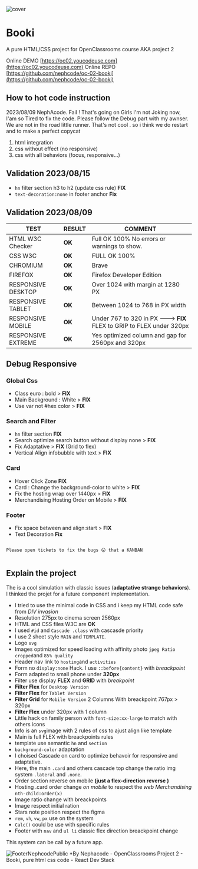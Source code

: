 ![cover](https://kpkfzczpavanzocxzyta.supabase.co/storage/v1/object/public/oc-react/readme-header-oc-react-02.png)

# Booki

A pure HTML/CSS project for OpenClassrooms course AKA project 2

Online DEMO [https://oc02.youcodeuse.com](https://oc02.youcodeuse.com)
Online REPO [https://github.com/nephcode/oc-02-booki](https://github.com/nephcode/oc-02-booki)

## How to hot code instruction

2023/08/09 NephAcode. Fail ! That's going on Girls
I'm not Joking now, I'am so Tired to fix the code. Please follow the Debug part with my awnser. We are not in the road little runner. That's not cool . so i think we do restart and to make a perfect copycat

1. html integration
2. css without effect (no responsive)
3. css with all behaviors (focus, responsive...)

## Validation 2023/08/15
- `hn` filter section h3 to h2 (update css rule) **FIX**
- `text-decoration:none` in footer anchor **Fix** 

## Validation 2023/08/09

| TEST               | RESULT | COMMENT                                                              |
| ------------------ | ------ | -------------------------------------------------------------------- |
| HTML W3C Checker   | **OK** | Full OK 100% No errors or warnings to show.                          |
| CSS W3C            | **OK** | FULL OK 100%                                                         |
| CHROMIUM           | **OK** | Brave                                                                |
| FIREFOX            | **OK** | Firefox Developer Edition                                            |
| RESPONSIVE DESKTOP | **OK** | Over 1024 with margin at 1280 PX                                     |
| RESPONSIVE TABLET  | **OK** | Between 1024 to 768 in PX width                                      |
| RESPONSIVE MOBILE  | **OK** | Under 767 to 320 in PX ---> **FIX** FLEX to GRIP to FLEX under 320px |
| RESPONSIVE EXTREME | **OK** | Yes optimized column and gap for 2560px and 320px                    |

## Debug Responsive

### Global Css

- Class euro : bold > **FIX**
- Main Background : White > **FIX**
- Use var not #hex color > **FIX**

### Search and Filter

- `hn` filter section **FIX**
- Search optimize search button without display none > **FIX**
- Fix Adaptative > **FIX** (Grid to flex)
- Vertical Align infobubble with text > **FIX**

### Card

- Hover Click Zone **FIX**
- Card : Change the background-color to white > **FIX**
- Fix the hosting wrap over 1440px > **FIX**
- Merchandising Hosting Order on Mobile > **FIX**

### Footer

- Fix space between and align:start > **FIX**
- Text Decoration **Fix** 

```

Please open tickets to fix the bugs 😛 that a KANBAN


```

## Explain the project

The is a cool simulation with classic issues (**adaptative strange behaviors**). I thinked the projet for a future component implementation.

- I tried to use the minimal code in CSS and i keep my HTML code safe from _DIV invasion_
- Resolution 275px to cinema screen 2560px
- HTML and CSS files W3C are **OK**
- I used `#id` and `Cascade .class` with cascasde priority
- I use 2 sheet style `MAIN` and `TEMPLATE`.
- Logo `svg`
- Images optimized for speed loading with affinity photo `jpeg Ratio cropped`and `85% quality`
- Header nav link to `hosting`and `activities`
- Form no `display:none` Hack. I use `::before{content}` with _breackpoint_
- Form adapted to small phone under **320px**
- Filter use display **FLEX** and **GRID** with _breakpoint_
- **Filter Flex** for `Desktop Version`
- **Filter Flex** for `Tablet Version`
- **Filter Grid** for `Mobile Version` 2 Columns With breackpoint 767px > 320px
- **Filter Flex** under 320px with 1 column
- Little hack on family person with `font-size:xx-large` to match with others icons
- Info is an `svg`image with 2 rules of css to ajust align like template
- Main is full FLEX with breackpoints rules
- template use semantic `hn` and `section`
- `background-color` adaptation
- I choised Cascade on card to optimize behavoir for responsive and adaptative.
- Here, the main `.card` and others cascade top change the ratio img system `.lateral` and `.none`.
- Order section reverse on mobile **(just a flex-direction reverse )**
- Hosting .card order change _on mobile_ to respect the *web Merchandising* `nth-child:order(x)`
- Image ratio change with breackpoints
- Image respect initial ration
- Stars note position respect the figma
- `rem`, `vh`, `vw`, `px` use on the system
- `Calc()` could be use with specific rules
- Footer with `nav` and `ul li` classic flex direction breackpoint change

This system can be call by a future app.

![FooterNephcodePublic](https://kpkfzczpavanzocxzyta.supabase.co/storage/v1/object/public/nephcode-public/githubReadmeSkills.png)
\*By Nephacode - OpenClassrooms Project 2 - Booki, pure html css code - React Dev Stack
